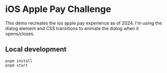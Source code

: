 # iOS Apple Pay Challenge

This demo recreates the ios apple pay experience as of 2024. I'm using the dialog element and CSS transitions to animate the dialog when it opens/closes.

## Local development

```
pnpm install
pnpm start
```